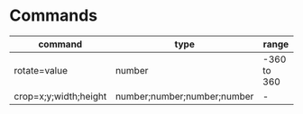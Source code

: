 # Commands

|command|type|range|
|---|---|---|
|rotate=value|number|-360 to 360|
|crop=x;y;width;height|number;number;number;number|-
